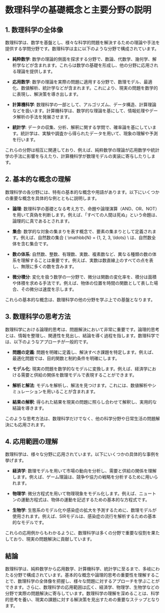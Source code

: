 # 数理科学の基礎概念と主要分野の説明

## 1. 数理科学の全体像

数理科学は、数学を基盤とし、様々な科学的問題を解決するための理論や手法を提供する学問分野です。数理科学は主に以下のような分野で構成されています。

- **純粋数学**: 数学の理論的側面を探求する分野で、数論、代数学、幾何学、解析学などが含まれます。これらは数学の基礎を形成し、他の分野に応用される理論を提供します。

- **応用数学**: 数学の理論を実際の問題に適用する分野で、数理モデル、最適化、数値解析、統計学などが含まれます。これにより、現実の問題を数学的に表現し、解決策を導き出します。

- **計算機科学**: 数理科学の一部として、アルゴリズム、データ構造、計算理論などを扱います。計算機科学は、数学的な理論を基にして、情報処理やデータ解析の手法を発展させます。

- **統計学**: データの収集、分析、解釈に関する学問で、確率論を基にしています。統計学は、実験や調査から得られたデータを用いて、現象の理解や予測を行います。

これらの分野は相互に関連しており、例えば、純粋数学の理論が応用数学や統計学の手法に影響を与えたり、計算機科学が数理モデルの実装に寄与したりします。

## 2. 基本的な概念の理解

数理科学の各分野には、特有の基本的な概念や用語があります。以下にいくつかの重要な概念を具体的な例とともに説明します。

- **論理**: 数理科学の基礎となる考え方で、命題や論理演算（AND、OR、NOT）を用いて真偽を判断します。例えば、「すべての人間は死ぬ」という命題は、論理的に真であるとされます。

- **集合**: 数学的な対象の集まりを表す概念で、要素の集まりとして定義されます。例えば、自然数の集合 \( \mathbb{N} = \{1, 2, 3, \ldots\} \ は、自然数全体を含む集合です。

- **数の体系**: 自然数、整数、有理数、実数、複素数など、異なる種類の数の体系を理解することは重要です。例えば、実数は数直線上のすべての点を表し、無限に多くの数を含みます。

- **微分積分**: 変化を扱う数学の一分野で、微分は関数の変化率を、積分は面積や体積を求める手法です。例えば、物体の位置を時間の関数として表した場合、その微分は速度を示します。

これらの基本的な概念は、数理科学の他の分野を学ぶ上での基盤となります。

## 3. 数理科学の思考方法

数理科学における論理的思考は、問題解決において非常に重要です。論理的思考とは、情報を整理し、関連性を見出し、結論を導く過程を指します。数理科学では、以下のようなアプローチが一般的です。

- **問題の定義**: 問題を明確に定義し、解決すべき課題を特定します。例えば、最適化問題では、目的関数と制約条件を明確にします。

- **モデル化**: 現実の問題を数学的なモデルに変換します。例えば、経済学における需要と供給の関係を数理モデルで表現することができます。

- **解析と解法**: モデルを解析し、解法を見つけます。これには、数値解析やシミュレーションを用いることが含まれます。

- **結果の解釈**: 得られた結果を現実の問題に照らし合わせて解釈し、実用的な結論を導きます。

このような思考方法は、数理科学だけでなく、他の科学分野や日常生活の問題解決にも応用されます。

## 4. 応用範囲の理解

数理科学は、様々な分野に応用されています。以下にいくつかの具体的な事例を挙げます。

- **経済学**: 数理モデルを用いて市場の動向を分析し、需要と供給の関係を理解します。例えば、ゲーム理論は、競争や協力の戦略を分析するために用いられます。

- **物理学**: 微分方程式を用いて物理現象をモデル化します。例えば、ニュートンの運動方程式は、物体の運動を記述するための基本的な方程式です。

- **生物学**: 生態系のモデル化や感染症の拡大を予測するために、数理モデルが使用されます。例えば、SIRモデルは、感染症の流行を解析するための基本的なモデルです。

これらの応用例からもわかるように、数理科学は多くの分野で重要な役割を果たしており、現実の問題解決に貢献しています。

## 結論

数理科学は、純粋数学から応用数学、計算機科学、統計学に至るまで、多岐にわたる分野で構成されています。基本的な概念や論理的思考の重要性を理解することで、数理科学の全体像を把握し、様々な問題に対するアプローチを学ぶことができます。さらに、数理科学の応用範囲は広く、経済学、物理学、生物学などの分野で実際の問題解決に寄与しています。数理科学の理解を深めることは、科学的思考を養い、現実の課題に対する解決策を見出すための重要なステップとなります。
